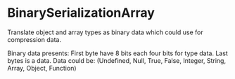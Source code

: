 # BinarySerializationArray
Translate object and array types as binary data which could use for compression data.

Binary data presents:
First byte have 8 bits each four bits for type data.
Last bytes is a data. Data could be: (Undefined, Null, True, False, Integer, String, Array, Object, Function)

